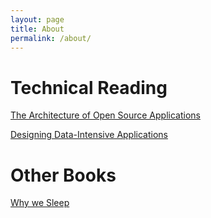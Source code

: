 ```yaml
---
layout: page
title: About
permalink: /about/
---
```


#  Technical Reading
[The Architecture of Open Source Applications](http://www.aosabook.org/en/index.html)

[Designing Data-Intensive Applications](https://dataintensive.net/)

#  Other Books
[Why we Sleep](https://www.amazon.com/Why-We-Sleep-Unlocking-Dreams/dp/1501144316)


